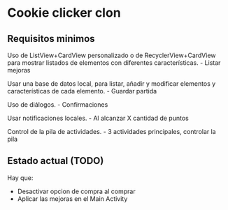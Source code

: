 # Cookie clicker clon

## Requisitos minimos
Uso de ListView+CardView personalizado o de RecyclerView+CardView para mostrar listados de elementos con diferentes características. - Listar mejoras

Usar una base de datos local, para listar, añadir y modificar elementos y características de cada elemento. - Guardar partida

Uso de diálogos. - Confirmaciones

Usar notificaciones locales. - Al alcanzar X cantidad de puntos

Control de la pila de actividades. - 3 actividades principales, controlar la pila

## Estado actual (TODO)

Hay que:
- Desactivar opcion de compra al comprar
- Aplicar las mejoras en el Main Activity
